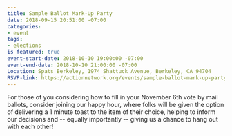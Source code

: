 ```yaml
---
title: Sample Ballot Mark-Up Party
date: 2018-09-15 20:51:00 -07:00
categories:
- event
tags:
- elections
is featured: true
event-start-date: 2018-10-10 19:00:00 -07:00
event-end-date: 2018-10-10 21:00:00 -07:00
Location: Spats Berkeley, 1974 Shattuck Avenue, Berkeley, CA 94704
RSVP-link: https://actionnetwork.org/events/sample-ballot-mark-up-party-2?source=direct_link&
---
```


For those of you considering how to fill in your November 6th vote by mail ballots, consider joining our happy hour, where folks will be given the option of delivering a 1 minute toast to the item of their choice, helping to inform our decisions and -- equally importantly -- giving us a chance to hang out with each other!